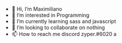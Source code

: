 - 👋 Hi, I’m Maximiliano
- 👀 I’m interested in Programming
- 🌱 I’m currently learning sass and javascript
- 💞️ I’m looking to collaborate on nothing 
- 📫 How to reach me discord zyper.#6020
a
<!---
zyperr/zyperr is a ✨ special ✨ repository because its `README.md` (this file) appears on your GitHub profile.
You can click the Preview link to take a look at your changes.
--->
